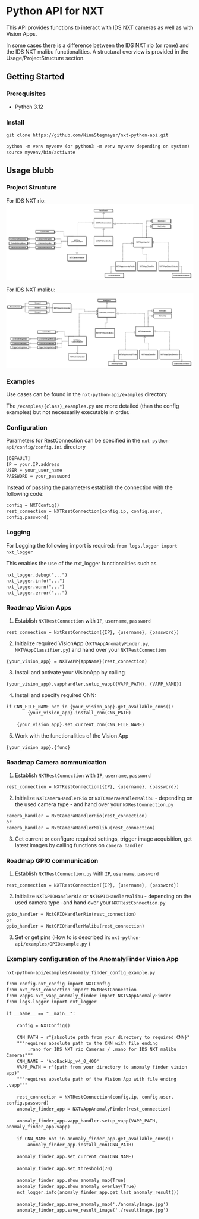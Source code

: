 # Python API for NXT
This API provides functions to interact with IDS NXT cameras as well as with Vision Apps.

In some cases there is a difference between the IDS NXT rio (or rome) and the IDS NXT malibu
functionalities. A structural overview is provided in the Usage/ProjectStructure section.

## Getting Started
### Prerequisites
- Python 3.12



### Install
````
git clone https://github.com/NinaStegmayer/nxt-python-api.git
````
````
python -m venv myvenv (or python3 -m venv myvenv depending on system)
source myvenv/bin/activate

````

## Usage blubb
### Project Structure
For IDS NXT rio: 
![class_diagram_rio.png](utils/class_diagrams/class_diagram_rio.png)

For IDS NXT malibu:
![class_diagram_malibu.png](utils/class_diagrams/class_diagram_malibu.png)

### Examples 
Use cases can be found in the `nxt-python-api/examples` directory

The `/examples/{class}_examples.py` are more detailed (than the config examples) 
but not necessarily executable in order.

### Configuration 
Parameters for RestConnection can be specified in the `nxt-python-api/config/config.ini` directory
````
[DEFAULT]
IP = your.IP.address
USER = your_user_name
PASSWORD = your_password
````

Instead of passing the parameters establish the connection with the following code: 
````
config = NXTConfig()
rest_connection = NXTRestConnection(config.ip, config.user, config.password)
````

### Logging
For Logging the following import is required: 
`from logs.logger import nxt_logger`

This enables the use of the nxt_logger functionalities such as 
````
nxt_logger.debug("...")
nxt_logger.info("...")
nxt_logger.warn("...")
nxt_logger.error("...")
````

### Roadmap Vision Apps
1. Establish `NXTRestConnection` with `IP`, `username`, `password`
````
rest_connection = NxtRestConnection({IP}, {username}, {password})
````
2. Initialize required VisionApp (`NXTVAppAnomalyFinder.py`, `NXTVAppClassifier.py`) and hand over your `NXTRestConnection`
````
{your_vision_app} = NXTVAPP{AppName}(rest_connection)
````
3. Install and activate your VisionApp by calling 
````
{your_vision_app}.vapphandler.setup_vapp({VAPP_PATH}, {VAPP_NAME})
````
4. Install and specify required CNN: 
````
if CNN_FILE_NAME not in {your_vision_app}.get_available_cnns():
        {your_vision_app}.install_cnn(CNN_PATH)

    {your_vision_app}.set_current_cnn(CNN_FILE_NAME)
````

5. Work with the functionalities of the Vision App
````
{your_vision_app}.{func}
````



### Roadmap Camera communication
1. Establish `NXTRestConnection` with `IP`, `username`, `password`
````
rest_connection = NXTRestConnection({IP}, {username}, {password})
````
2. Initialize `NXTCameraHandlerRio` or `NXTCameraHandlerMalibu` - depending on the used camera type -
and hand over your `NXRestConnection.py`
````
camera_handler = NxtCameraHandlerRio(rest_connection)
or
camera_handler = NxtCameraHandlerMalibu(rest_connection)
````
3. Get current or configure required settings, trigger image acquisition, get latest images by calling functions on `camera_handler` 


### Roadmap GPIO communication
1. Establish `NXTRestConnection.py` with `IP`, `username`, `password`
````
rest_connection = NXTRestConnection({IP}, {username}, {password})
````
2. Initialize `NXTGPIOHandlerRio` or `NXTGPIOHandlerMalibu` - depending on the used camera type -and hand over your `NXTRestConnection.py`
````
gpio_handler = NxtGPIOHandlerRio(rest_connection)
or
gpio_handler = NxtGPIOHandlerMalibu(rest_connection)
````

3. Set or get pins (How to is described in: `nxt-python-api/examples/GPIOexample.py` )


### Exemplary configuration of the AnomalyFinder Vision App
````nxt-python-api/examples/anomaly_finder_config_example.py````

````
from config.nxt_config import NXTConfig
from nxt_rest_connection import NxtRestConnection
from vapps.nxt_vapp_anomaly_finder import NXTVAppAnomalyFinder
from logs.logger import nxt_logger

if __name__ == "__main__":

    config = NXTConfig()

    CNN_PATH = r"{absolute path from your directory to required CNN}"
    """requires absolute path to the CNN with file ending 
        .rano for IDS NXT rio Cameras / .mano for IDS NXT malibu Cameras"""
    CNN_NAME = 'AnoBackUp_v4_0_400'
    VAPP_PATH = r"{path from your directory to anomaly finder vision app}"
    """requires absolute path of the Vision App with file ending .vapp"""

    rest_connection = NXTRestConnection(config.ip, config.user, config.password)
    anomaly_finder_app = NXTVAppAnomalyFinder(rest_connection)

    anomaly_finder_app.vapp_handler.setup_vapp(VAPP_PATH, anomaly_finder_app.vapp)

    if CNN_NAME not in anomaly_finder_app.get_available_cnns():
        anomaly_finder_app.install_cnn(CNN_PATH)

    anomaly_finder_app.set_current_cnn(CNN_NAME)

    anomaly_finder_app.set_threshold(70)

    anomaly_finder_app.show_anomaly_map(True)
    anomaly_finder_app.show_anomaly_overlay(True)
    nxt_logger.info(anomaly_finder_app.get_last_anomaly_result())

    anomaly_finder_app.save_anomaly_map('./anomalyImage.jpg')
    anomaly_finder_app.save_result_image('./resultImage.jpg')
   ````






